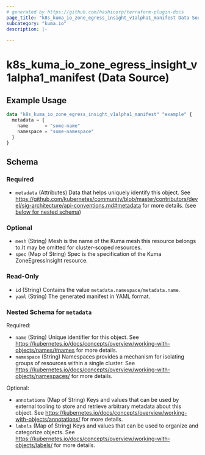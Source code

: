 ```yaml
---
# generated by https://github.com/hashicorp/terraform-plugin-docs
page_title: "k8s_kuma_io_zone_egress_insight_v1alpha1_manifest Data Source - terraform-provider-k8s"
subcategory: "kuma.io"
description: |-
  
---
```


# k8s_kuma_io_zone_egress_insight_v1alpha1_manifest (Data Source)



## Example Usage

```terraform
data "k8s_kuma_io_zone_egress_insight_v1alpha1_manifest" "example" {
  metadata = {
    name      = "some-name"
    namespace = "some-namespace"
  }
}
```

<!-- schema generated by tfplugindocs -->
## Schema

### Required

- `metadata` (Attributes) Data that helps uniquely identify this object. See https://github.com/kubernetes/community/blob/master/contributors/devel/sig-architecture/api-conventions.md#metadata for more details. (see [below for nested schema](#nestedatt--metadata))

### Optional

- `mesh` (String) Mesh is the name of the Kuma mesh this resource belongs to.It may be omitted for cluster-scoped resources.
- `spec` (Map of String) Spec is the specification of the Kuma ZoneEgressInsight resource.

### Read-Only

- `id` (String) Contains the value `metadata.namespace/metadata.name`.
- `yaml` (String) The generated manifest in YAML format.

<a id="nestedatt--metadata"></a>
### Nested Schema for `metadata`

Required:

- `name` (String) Unique identifier for this object. See https://kubernetes.io/docs/concepts/overview/working-with-objects/names/#names for more details.
- `namespace` (String) Namespaces provides a mechanism for isolating groups of resources within a single cluster. See https://kubernetes.io/docs/concepts/overview/working-with-objects/namespaces/ for more details.

Optional:

- `annotations` (Map of String) Keys and values that can be used by external tooling to store and retrieve arbitrary metadata about this object. See https://kubernetes.io/docs/concepts/overview/working-with-objects/annotations/ for more details.
- `labels` (Map of String) Keys and values that can be used to organize and categorize objects. See https://kubernetes.io/docs/concepts/overview/working-with-objects/labels/ for more details.
